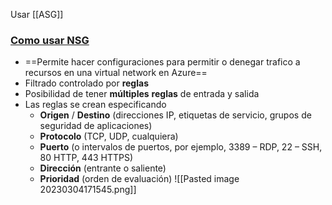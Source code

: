 Usar [[ASG]]
### [Como usar NSG](https://youtu.be/w8H5fWBHddA?list=PLGjZwEtPN7j-Q59JYso3L4_yoCjj2syrM&t=103)
- ==Permite hacer configuraciones para permitir o denegar trafico a recursos en una virtual network en Azure==
-   Filtrado controlado por **reglas**
-   Posibilidad de tener **múltiples** **reglas** de entrada y salida
-   Las reglas se crean especificando
    -   **Origen** / **Destino** (direcciones IP, etiquetas de servicio, grupos de seguridad de aplicaciones)
    -   **Protocolo** (TCP, UDP, cualquiera)
    -   **Puerto** (o intervalos de puertos, por ejemplo, 3389 – RDP, 22 – SSH, 80 HTTP, 443 HTTPS)
    -   **Dirección** (entrante o saliente)
    -   **Prioridad** (orden de evaluación)
![[Pasted image 20230304171545.png]]